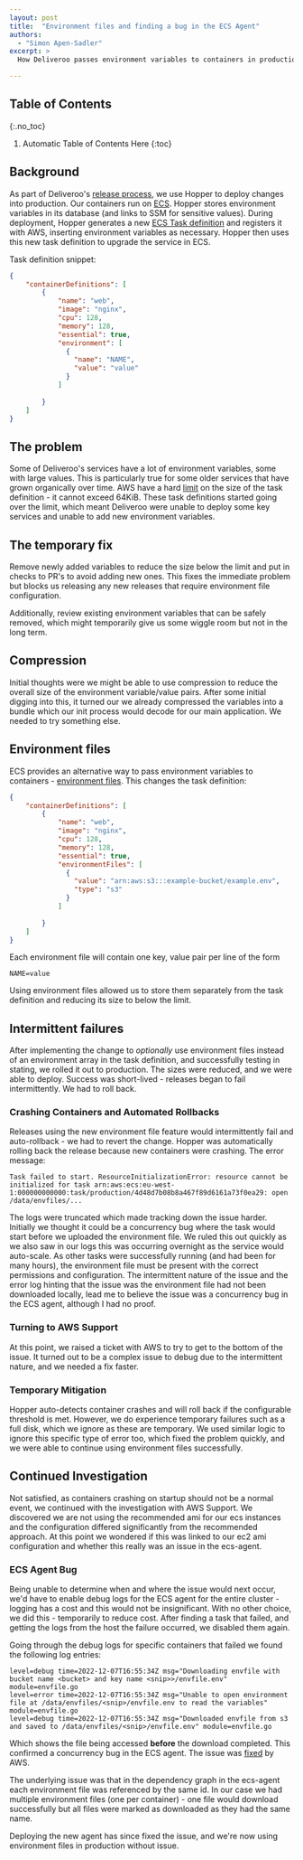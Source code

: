 ```yaml
---
layout: post
title:  "Environment files and finding a bug in the ECS Agent"
authors:
  - "Simon Apen-Sadler"
excerpt: >
  How Deliveroo passes environment variables to containers in production

---
```


## Table of Contents
{:.no_toc}

1. Automatic Table of Contents Here
{:toc}

## Background

As part of Deliveroo's [release process][app-dev], we use Hopper to deploy changes into production. Our containers run on [ECS][deliveroo-ecs]. Hopper stores environment variables in its database (and links to SSM for sensitive values). During deployment, Hopper generates a new [ECS Task definition][task-def] and registers it with AWS, inserting environment variables as necessary. Hopper then uses this new task definition to upgrade the service in ECS.

Task definition snippet:

```json
{
    "containerDefinitions": [
        {
            "name": "web",
            "image": "nginx",
            "cpu": 128,
            "memory": 128,
            "essential": true,
            "environment": [
              {
                "name": "NAME",
                "value": "value"
              }
            ]
          
        }
    ]
}
```

## The problem

Some of Deliveroo's services have a lot of environment variables, some with large values. This is particularly true for some older services that have grown organically over time. AWS have a hard [limit][ecs-limit] on the size of the task definition - it cannot exceed 64KiB. These task definitions started going over the limit, which meant Deliveroo were unable to deploy some key services and unable to add new environment variables.

## The temporary fix

Remove newly added variables to reduce the size below the limit and put in checks to PR's to avoid adding new ones. This fixes the immediate problem but blocks us releasing any new releases that require environment file configuration. 

Additionally, review existing environment variables that can be safely removed, which might temporarily give us some wiggle room but not in the long term.

## Compression 
Initial thoughts were we might be able to use compression to reduce the overall size of the environment variable/value pairs. After some initial digging into this, it turned our we already compressed the variables into a bundle which our init process would decode for our main application. We needed to try something else.

## Environment files

ECS provides an alternative way to pass environment variables to containers - [environment files][env-files]. This changes the task definition:

```json
{
    "containerDefinitions": [
        {
            "name": "web",
            "image": "nginx",
            "cpu": 128,
            "memory": 128,
            "essential": true,
            "environmentFiles": [
              {
                "value": "arn:aws:s3:::example-bucket/example.env",
                "type": "s3"
              }
            ]
          
        }
    ]
}
```

Each environment file will contain one key, value pair per line of the form

```text
NAME=value
```

Using environment files allowed us to store them separately from the task definition and reducing its size to below the limit.

## Intermittent failures

After implementing the change to *optionally* use environment files instead of an environment array in the task definition, and successfully testing in stating, we rolled it out to production. The sizes were reduced, and we were able to deploy. Success was short-lived - releases began to fail intermittently. We had to roll back.

### Crashing Containers and Automated Rollbacks
Releases using the new environment file feature would intermittently fail and auto-rollback - we had to revert the change. Hopper was automatically rolling back the release because new containers were crashing. The error message:

```text
Task failed to start. ResourceInitializationError: resource cannot be initialized for task arn:aws:ecs:eu-west-1:000000000000:task/production/4d48d7b08b8a467f89d6161a73f0ea29: open /data/envfiles/...
```

The logs were truncated which made tracking down the issue harder. Initially we thought it could be a concurrency bug where the task would start before we uploaded the environment file. We ruled this out quickly as we also saw in our logs this was occurring overnight as the service would auto-scale. As other tasks were successfully running (and had been for many hours), the environment file must be present with the correct permissions and configuration. The intermittent nature of the issue and the error log hinting that the issue was the environment file had not been downloaded locally, lead me to believe the issue was a concurrency bug in the ECS agent, although I had no proof.

### Turning to AWS Support

At this point, we raised a ticket with AWS to try to get to the bottom of the issue. It turned out to be a complex issue to debug due to the intermittent nature, and we needed a fix faster.

### Temporary Mitigation

Hopper auto-detects container crashes and will roll back if the configurable threshold is met. However, we do experience temporary failures such as a full disk, which we ignore as these are temporary. We used similar logic to ignore this specific type of error too, which fixed the problem quickly, and we were able to continue using environment files successfully.

## Continued Investigation

Not satisfied, as containers crashing on startup should not be a normal event, we continued with the investigation with AWS Support. We discovered we are not using the recommended ami for our ecs instances and the configuration differed significantly from the recommended approach. At this point we wondered if this was linked to our ec2 ami configuration and whether this really was an issue in the ecs-agent.

### ECS Agent Bug

Being unable to determine when and where the issue would next occur, we'd have to enable debug logs for the ECS agent for the entire cluster - logging has a cost and this would not be insignificant. With no other choice, we did this - temporarily to reduce cost. After finding a task that failed, and getting the logs from the host the failure occurred, we disabled them again.

Going through the debug logs for specific containers that failed we found the following log entries:

```text
level=debug time=2022-12-07T16:55:34Z msg="Downloading envfile with bucket name <bucket> and key name <snip>>/envfile.env" module=envfile.go
level=error time=2022-12-07T16:55:34Z msg="Unable to open environment file at /data/envfiles/<snip>/envfile.env to read the variables" module=envfile.go
level=debug time=2022-12-07T16:55:34Z msg="Downloaded envfile from s3 and saved to /data/envfiles/<snip>/envfile.env" module=envfile.go
```

Which shows the file being accessed **before** the download completed. This confirmed a concurrency bug in the ECS agent. The issue was [fixed][fix-pr] by AWS. 

The underlying issue was that in the dependency graph in the ecs-agent each environment file was referenced by the same id. In our case we had multiple environment files (one per container) - one file would download successfully but all files were marked as downloaded as they had the same name.

Deploying the new agent has since fixed the issue, and we're now using environment files in production without issue.

[deliveroo-ecs]:https://deliveroo.engineering/2020/06/16/using-aws-ec2-and-ecs-to-host-hundreds-of-services.html
[task-def]:https://docs.aws.amazon.com/AmazonECS/latest/developerguide/task_definitions.html
[fix-pr]:https://github.com/aws/amazon-ecs-agent/pull/3554
[ecs-limit]:https://docs.aws.amazon.com/AmazonECS/latest/developerguide/service-quotas.html
[app-dev]:https://deliveroo.engineering/2018/02/21/application-deployment.html
[env-files]:https://docs.aws.amazon.com/AmazonECS/latest/developerguide/taskdef-envfiles.html